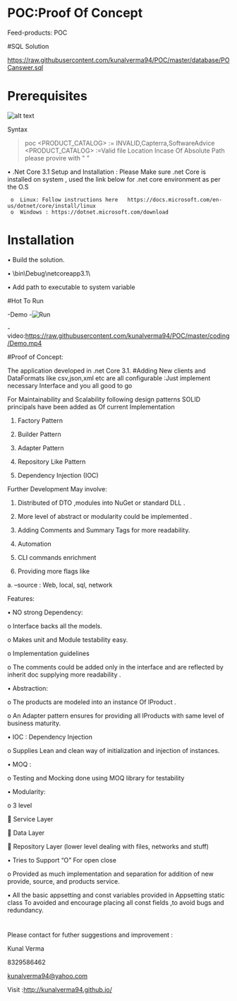 # POC:Proof Of Concept
Feed-products: POC

#SQL Solution

https://raw.githubusercontent.com/kunalverma94/POC/master/database/POCanswer.sql


# Prerequisites

![alt text](https://raw.githubusercontent.com/kunalverma94/POC/master/coding/img.jpg)

Syntax
>  poc <SITE> <PRODUCT_CATALOG>
            <SITE> := INVALID,Capterra,SoftwareAdvice
            <PRODUCT_CATALOG> :=Valid file Location
            Incase Of Absolute Path please provire with " <Path To file > "

•	.Net Core 3.1 Setup and Installation : Please Make sure .net Core  is installed on system , used the link below for .net core environment as per the O.S
     
     o	Linux: Follow instructions here   https://docs.microsoft.com/en-us/dotnet/core/install/linux
     o	Windows : https://dotnet.microsoft.com/download


# Installation 
 
 • Build the solution. 
 
 • \bin\Debug\netcoreapp3.1\
 
 • Add path to executable to system variable 

#Hot To Run
 
 -Demo
 -![Run](https://raw.githubusercontent.com/kunalverma94/POC/master/coding/img2.jpg)
 
 -video:https://raw.githubusercontent.com/kunalverma94/POC/master/coding/Demo.mp4
 
#Proof of Concept:

The application developed in .net Core 3.1.
#Adding New clients and DataFormats like csv,json,xml etc are all configurable :Just implement necessary Interface and you all good to go


For Maintainability and Scalability following design  patterns SOLID principals have been added as Of current Implementation

1.	Factory Pattern

2.	Builder Pattern

3.	Adapter Pattern

4.	Repository Like Pattern

5.	Dependency Injection (IOC)

Further Development May involve:

1.	Distributed of DTO ,modules into NuGet or standard DLL .

2.	More level of abstract or modularity could be implemented .

3.	Adding Comments and Summary Tags for more readability.

4.	Automation 

5.	CLI commands enrichment

6.	Providing more flags like

a.	–source : Web, local, sql, network



Features:

•	NO strong Dependency: 

o	Interface backs all the models.

o	Makes unit and Module testability easy.

o	Implementation guidelines

o	The comments could be added only in the interface and are reflected by inherit doc supplying more readability .

•	Abstraction:


o	The products are modeled into an instance Of IProduct .

o	An Adapter pattern ensures for providing all IProducts with same level of business maturity.

•	IOC : Dependency Injection

o	Supplies Lean and clean way of initialization and injection of instances.

•	MOQ :

o	Testing and Mocking done using MOQ library for testability

•	Modularity:

o	3  level

	Service Layer

	Data Layer

	Repository Layer (lower level  dealing with files, networks and stuff)

•	Tries to Support  “O” For open close

o	Provided as much implementation and separation  for addition of new provide, source, and products service.

•	All the basic appsetting and const variables provided in Appsetting static class To avoided and encourage placing all const fields ,to avoid bugs and redundancy.


#

Please contact for futher suggestions and improvement :

Kunal Verma

8329586462

kunalverma94@yahoo.com

Visit :http://kunalverma94.github.io/



